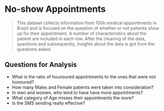 # No-show Appointments
> This dataset collects information from 100k medical appointments in Brazil and is focused on the question of whether or not patients show up for their appointment. A number of characteristics about the patient are included in each row.
> After the cleaning of the data, questions and subsequently, insights about the data is got from the questions asked

## Questions for Analysis
- What is the ratio of hounoured appointments to the ones that were not honoured?
- How many Males and Female patients were taken into consideration?
- In men and women, who tend to have have more appointments?
- What category of Age misses their appointments the more?
- Is the SMS sending really effective?
